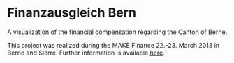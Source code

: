 Finanzausgleich Bern
====================

A visualization of the financial compensation regarding the Canton of Berne.

This project was realized during the MAKE Finance 22.-23. March 2013 in Berne and Sierre.
Further information is available [here](http://make.opendata.ch/wiki/project:finanzausgleich_bern).

